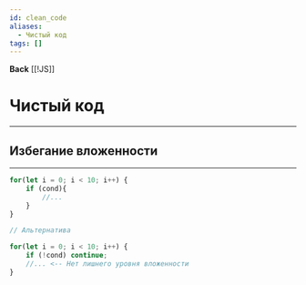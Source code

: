 ```yaml
---
id: clean_code
aliases:
  - Чистый код
tags: []
---
```

**Back**
    [[!JS]]

# Чистый код
---

## Избегание вложенности
---
```js
for(let i = 0; i < 10; i++) {
    if (cond){
        //...
    }
}

// Альтернатива

for(let i = 0; i < 10; i++) {
    if (!cond) continue;
    //... <-- Нет лишнего уровня вложенности
}
```
